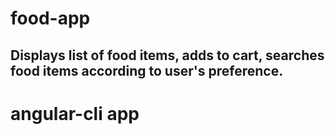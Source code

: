 # food-app
## Displays list of food items, adds to cart, searches food items according to user's preference.
# angular-cli app
